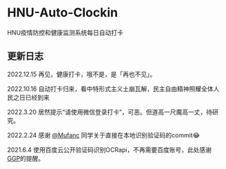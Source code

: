 # HNU-Auto-Clockin

HNU疫情防控和健康监测系统每日自动打卡

## 更新日志

2022.12.15 再见，健康打卡，哦不是，是「再也不见」。

2022.10.16 自动打卡归来，看中特形式主义土崩瓦解，民主自由精神照耀全体人民之日已经到来

2022.3.20 居然提示“请使用微信登录打卡”，可恶。但道高一尺魔高一丈，待研究。

2022.2.24 感谢 [@Mufanc](https://github.com/Mufanc) 同学关于直接在本地识别验证码的commit😂

2021.6.4 使用百度云公开验证码识别OCRapi，不再需要百度账号，此处感谢[GGP](https://github.com/2X-ercha)的提醒。

